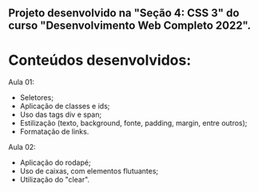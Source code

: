 ## Projeto desenvolvido na "Seção 4: CSS 3" do curso "Desenvolvimento Web Completo 2022".

# Conteúdos desenvolvidos:

Aula 01:
  - Seletores;
  - Aplicação de classes e ids;
  - Uso das tags div e span;
  - Estilização (texto, background, fonte, padding, margin, entre outros);
  - Formatação de links.

  Aula 02:
  - Aplicação do rodapé;
  - Uso de caixas, com elementos flutuantes;
  - Utilização do "clear".

